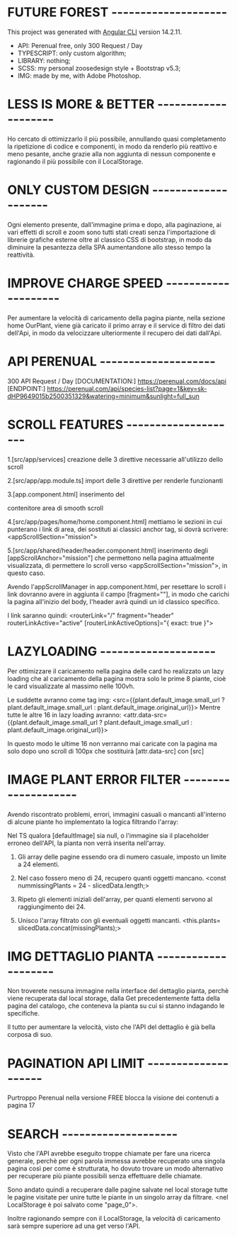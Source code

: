 # FUTURE FOREST --------------------
This project was generated with [Angular CLI](https://github.com/angular/angular-cli) version 14.2.11.
- API: Perenual free, only 300 Request / Day
- TYPESCRIPT: only custom algorithm;
- LIBRARY: nothing;
- SCSS: my personal zoosedesign style + Bootstrap v5.3;
- IMG: made by me, with Adobe Photoshop.


# LESS IS MORE & BETTER --------------------
Ho cercato di ottimizzarlo il più possibile, annullando quasi completamento la ripetizione di codice e componenti, in modo da renderlo più reattivo e meno pesante, anche grazie alla non aggiunta di nessun componente e ragionando il più possibile con il LocalStorage.


# ONLY CUSTOM DESIGN --------------------
Ogni elemento presente, dall'immagine prima e dopo, alla paginazione, ai vari effetti di scroll e zoom sono tutti stati creati senza l'importazione di librerie grafiche esterne oltre al classico CSS di bootstrap, in modo da diminuire la pesantezza della SPA aumentandone allo stesso tempo la reattività.


# IMPROVE CHARGE SPEED --------------------
Per aumentare la velocità di caricamento della pagina piante, nella sezione home OurPlant, viene già caricato il primo array e il service di filtro dei dati dell'Api, in modo da velocizzare ulteriormente il recupero dei dati dall'Api.


# API PERENUAL --------------------
300 API Request / Day
[DOCUMENTATION:] https://perenual.com/docs/api
[ENDPOINT:] https://perenual.com/api/species-list?page=1&key=sk-dHP9649015b2500351329&watering=minimum&sunlight=full_sun


# SCROLL FEATURES --------------------
1.[src/app/services]
creazione delle 3 direttive necessarie all'utilizzo dello scroll

2.[src/app/app.module.ts]
import delle 3 direttive per renderle funzionanti

3.[app.component.html]
inserimento del <div appScrollManager><div> contenitore area di smooth scroll

4.[src/app/pages/home/home.component.html]
mettiamo le sezioni in cui punterano i link di area, dei sostituti ai classici anchor tag, si dovrà scrivere: <appScrollSection="mission">

5.[src/app/shared/header/header.component.html]
inserimento degli [appScrollAnchor="mission"] che permettono nella pagina attualmente visualizzata, di permettere lo scroll verso <appScrollSection="mission">, in questo caso.

Avendo l'appScrollManager in app.component.html, per resettare lo scroll i link dovranno avere in aggiunta il campo [fragment=""], in modo che carichi la pagina all'inizio del body, l'header avrà quindi un id classico specifico.

I link saranno quindi:
<routerLink="/" fragment="header" routerLinkActive="active" [routerLinkActiveOptions]="{ exact: true }">


# LAZYLOADING --------------------
Per ottimizzare il caricamento nella pagina delle card ho realizzato un lazy loading che al caricamento della pagina mostra solo le prime 8 piante, cioè le card visualizzate al massimo nelle 100vh.

Le suddette avranno come tag img: <src={{plant.default_image.small_url ? plant.default_image.small_url : plant.default_image.original_url}}>
Mentre tutte le altre 16 in lazy loading avranno: <attr.data-src={{plant.default_image.small_url ? plant.default_image.small_url : plant.default_image.original_url}}>

In questo modo le ultime 16 non verranno mai caricate con la pagina ma solo dopo uno scroll di 100px che sostituirà [attr.data-src] con [src]


# IMAGE PLANT ERROR FILTER --------------------
Avendo riscontrato problemi, errori, immagini casuali o mancanti all'interno di alcune piante ho implementato la logica filtrando l'array:

Nel TS qualora [defaultImage] sia null, o l'immagine sia il placeholder erroneo dell'API, la pianta non verrà inserita nell'array. 

 1. Gli array delle pagine essendo ora di numero casuale, imposto un limite a 24 elementi. 
 <const slicedData = filteredData.slice(0,24);>

 2. Nel caso fossero meno di 24, recupero quanti oggetti mancano.
 <const nummissingPlants = 24 - slicedData.length;>
 
 4. Ripeto gli elementi iniziali dell'array, per quanti elementi servono al raggiungimento dei 24.
 <const missingPlants = filteredData.slice(0,nummissingPlants);>

 5. Unisco l'array filtrato con gli eventuali oggetti mancanti.
 <this.plants= slicedData.concat(missingPlants);>


# IMG DETTAGLIO PIANTA --------------------
Non troverete nessuna immagine nella interface del dettaglio pianta, perchè viene recuperata dal local storage, dalla Get precedentemente fatta della pagina del catalogo, che conteneva la pianta su cui si stanno indagando le specifiche.

Il tutto per aumentare la velocità, visto che l'API del dettaglio è già bella corposa di suo.


# PAGINATION API LIMIT --------------------
Purtroppo Perenual nella versione FREE blocca la visione dei contenuti a pagina 17


# SEARCH --------------------
Visto che l'API avrebbe eseguito troppe chiamate per fare una ricerca generale, perchè per ogni parola immessa avrebbe recuperato una singola pagina così per come è strutturata, ho dovuto trovare un modo alternativo per recuperare più piante possibili senza effettuare delle chiamate. 

Sono andato quindi a recuperare dalle pagine salvate nel local storage tutte le pagine visitate per unire tutte le piante in un singolo array da filtrare. <nel LocalStorage è poi salvato come "page_0">.

Inoltre ragionando sempre con il LocalStorage, la velocità di caricamento sarà sempre superiore ad una get verso l'API.
